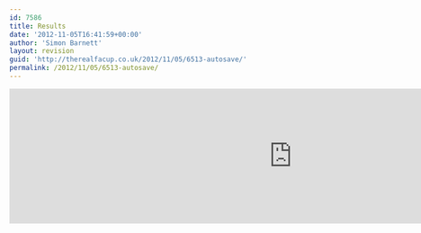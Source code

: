 ```yaml
---
id: 7586
title: Results
date: '2012-11-05T16:41:59+00:00'
author: 'Simon Barnett'
layout: revision
guid: 'http://therealfacup.co.uk/2012/11/05/6513-autosave/'
permalink: /2012/11/05/6513-autosave/
---
```


<iframe height="240" scrolling="no" src="http://scores.therealfacup.co.uk/results/" style="overflow: hidden; border: none;" width="199%"></iframe>